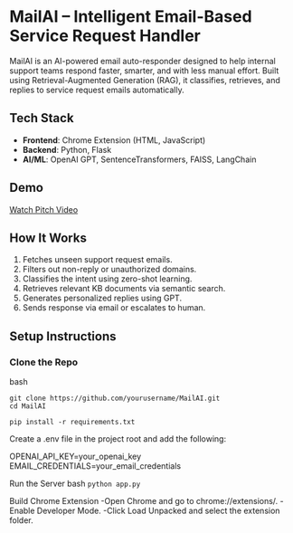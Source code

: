 # MailAI – Intelligent Email-Based Service Request Handler

MailAI is an AI-powered email auto-responder designed to help internal support teams respond faster, smarter, and with less manual effort. Built using Retrieval-Augmented Generation (RAG), it classifies, retrieves, and replies to service request emails automatically.

## Tech Stack

- **Frontend**: Chrome Extension (HTML, JavaScript)
- **Backend**: Python, Flask
- **AI/ML**: OpenAI GPT, SentenceTransformers, FAISS, LangChain

## Demo

[Watch Pitch Video](https://www.youtube.com/watch?v=oTZ-wOFbeWU)

## How It Works

1. Fetches unseen support request emails.
2. Filters out non-reply or unauthorized domains.
3. Classifies the intent using zero-shot learning.
4. Retrieves relevant KB documents via semantic search.
5. Generates personalized replies using GPT.
6. Sends response via email or escalates to human.

## Setup Instructions

### Clone the Repo
bash
```
git clone https://github.com/yourusername/MailAI.git
cd MailAI

pip install -r requirements.txt
```
Create a .env file in the project root and add the following:

OPENAI_API_KEY=your_openai_key
EMAIL_CREDENTIALS=your_email_credentials

Run the Server
bash
```python app.py```

Build Chrome Extension
-Open Chrome and go to chrome://extensions/.
-Enable Developer Mode.
-Click Load Unpacked and select the extension folder.
